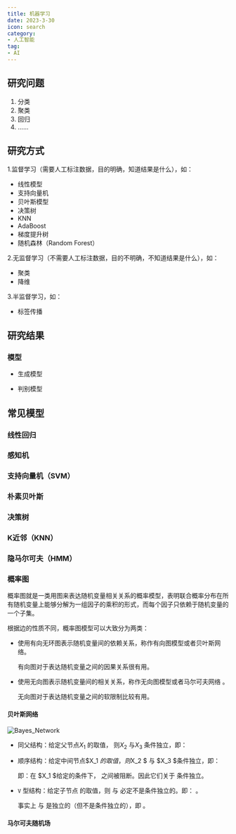 ```yaml
---
title: 机器学习
date: 2023-3-30
icon: search
category:
- 人工智能
tag:
- AI
---
```




## 研究问题

1. 分类
2. 聚类
3. 回归
4. ……

## 研究方式

1.监督学习（需要人工标注数据，目的明确，知道结果是什么），如：

- 线性模型
- 支持向量机
- 贝叶斯模型
- 决策树
- KNN
- AdaBoost
- 梯度提升树
- 随机森林（Random Forest）

2.无监督学习（不需要人工标注数据，目的不明确，不知道结果是什么），如：

- 聚类
- 降维

3.半监督学习，如：

- 标签传播

## 研究结果

### 模型

- 生成模型

- 判别模型

## 常见模型

### 线性回归



### 感知机



### 支持向量机（SVM）



### 朴素贝叶斯



### 决策树



### K近邻（KNN）



### 隐马尔可夫（HMM）



### 概率图

概率图就是一类用图来表达随机变量相关关系的概率模型，表明联合概率分布在所有随机变量上能够分解为一组因子的乘积的形式，而每个因子只依赖于随机变量的一个子集。

根据边的性质不同，概率图模型可以大致分为两类：

- 使用有向无环图表示随机变量间的依赖关系，称作有向图模型或者贝叶斯网络。

  有向图对于表达随机变量之间的因果关系很有用。

- 使用无向图表示随机变量间的相关关系，称作无向图模型或者马尔可夫网络 。

  无向图对于表达随机变量之间的软限制比较有用。

#### 贝叶斯网络

![Bayes_Network](https://etheral.oss-cn-shanghai.aliyuncs.com/images/Bayes_Network.png)

- 同父结构：给定父节点$X_1$ 的取值， 则$X_2$ 与$X_3$ 条件独立，即：   

- 顺序结构：给定中间节点$X_1 $的取值， 则$X_2 $ 与 $X_3 $条件独立，即：

  即：在 $X_1  $给定的条件下， 之间被阻断。因此它们关于 条件独立。

- `V` 型结构：给定子节点 的取值，则 与 必定不是条件独立的。即： 。

  事实上 与 是独立的（但不是条件独立的），即 。

#### 马尔可夫随机场